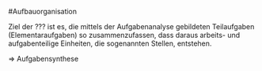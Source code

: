 #Aufbauorganisation

Ziel der ??? ist es, die mittels der Aufgabenanalyse gebildeten Teilaufgaben (Elementaraufgaben) so zusammenzufassen, dass daraus arbeits- und aufgabenteilige Einheiten, die sogenannten Stellen, entstehen.

$\Rightarrow$ Aufgabensynthese